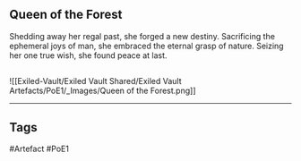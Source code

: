 ## Queen of the Forest
Shedding away her regal past,
she forged a new destiny.
Sacrificing the ephemeral joys of man,
she embraced the eternal grasp of nature.
Seizing her one true wish,
she found peace at last.
##
![[Exiled-Vault/Exiled Vault Shared/Exiled Vault Artefacts/PoE1/_Images/Queen of the Forest.png]]

---
## Tags
#Artefact
#PoE1
